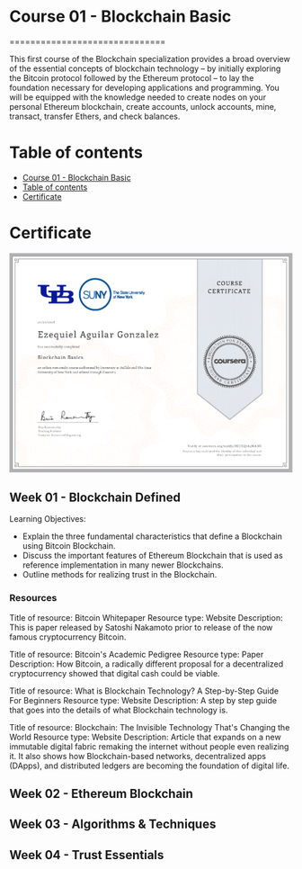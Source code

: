 # Course 01 - Blockchain Basic
==============================

This first course of the Blockchain specialization provides a broad overview of the essential concepts of blockchain technology – by initially exploring the Bitcoin protocol followed by the Ethereum protocol – to lay the foundation necessary for developing applications and programming. You will be equipped with the knowledge needed to create nodes on your personal Ethereum blockchain, create accounts, unlock accounts, mine, transact, transfer Ethers, and check balances.

Table of contents
=================

<!--ts-->
   * [Course 01 - Blockchain Basic](#course-01-blockchain-basic)
   * [Table of contents](#table-of-contents)
   * [Certificate](#certificate)

<!--te-->

Certificate
==============
![Certificate](ezequiel-aguilar-blockchain-basics-UB-Sunny-Blockchain-Specialization.png)

## Week 01 - Blockchain Defined
Learning Objectives:
* Explain the three fundamental characteristics that define a Blockchain using Bitcoin Blockchain.
* Discuss the important features of Ethereum Blockchain that is used as reference implementation in many newer Blockchains.
* Outline methods for realizing trust in the Blockchain.

### Resources
Title of resource: Bitcoin Whitepaper
Resource type: Website
Description: This is paper released by Satoshi Nakamoto prior to release of the now famous cryptocurrency Bitcoin.

Title of resource: Bitcoin's Academic Pedigree
Resource type: Paper
Description: How Bitcoin, a radically different proposal for a decentralized cryptocurrency showed that digital cash could be viable.

Title of resource: What is Blockchain Technology? A Step-by-Step Guide For Beginners
Resource type: Website
Description: A step by step guide that goes into the details of what Blockchain technology is.

Title of resource: Blockchain: The Invisible Technology That's Changing the World
Resource type: Website
Description: Article that expands on a new immutable digital fabric remaking the internet without people even realizing it. It also shows how Blockchain-based networks, decentralized apps (DApps), and distributed ledgers are becoming the foundation of digital life.

## Week 02 - Ethereum Blockchain

## Week 03 - Algorithms & Techniques

## Week 04 - Trust Essentials

